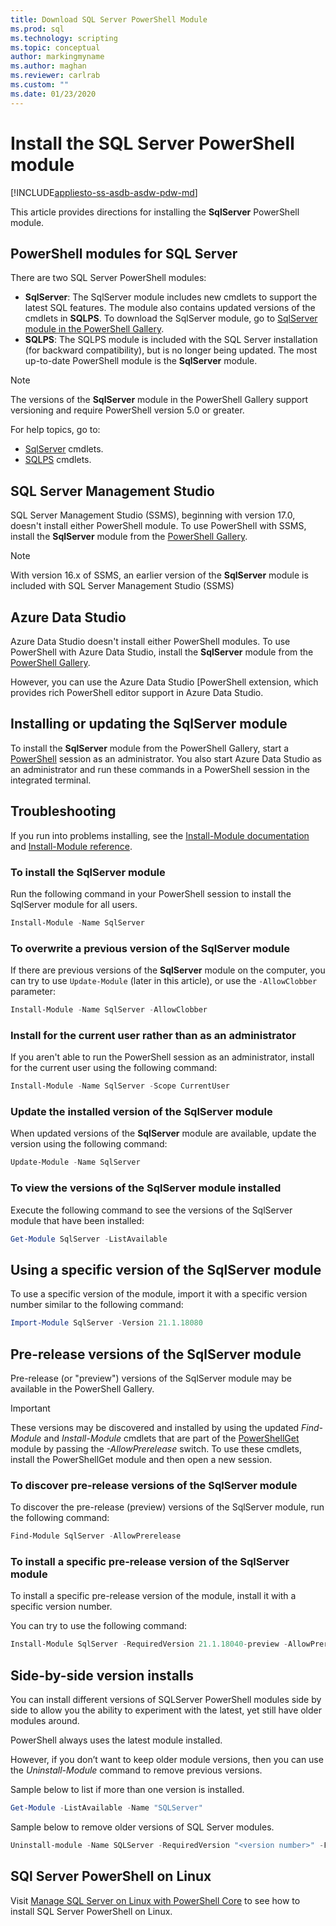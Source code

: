 ```yaml
---
title: Download SQL Server PowerShell Module
ms.prod: sql
ms.technology: scripting
ms.topic: conceptual
author: markingmyname
ms.author: maghan
ms.reviewer: carlrab
ms.custom: ""
ms.date: 01/23/2020
---
```


# Install the SQL Server PowerShell module

[!INCLUDE[appliesto-ss-asdb-asdw-pdw-md](../includes/appliesto-ss-asdb-asdw-pdw-md.md)]

This article provides directions for installing the **SqlServer** PowerShell module.

## PowerShell modules for SQL Server

There are two SQL Server PowerShell modules:

- **SqlServer**: The SqlServer module includes new cmdlets to support the latest SQL features. The module also contains updated versions of the cmdlets in **SQLPS**. To download the SqlServer module, go to [SqlServer module in the PowerShell Gallery](https://www.powershellgallery.com/packages/Sqlserver).
- **SQLPS**: The SQLPS module is included with the SQL Server installation (for backward compatibility), but is no longer being updated. The most up-to-date PowerShell module is the **SqlServer** module.

> [!NOTE]
> The versions of the **SqlServer** module in the PowerShell Gallery support versioning and require PowerShell version 5.0 or greater.

For help topics, go to:

- [SqlServer](https://docs.microsoft.com/powershell/module/sqlserver) cmdlets.
- [SQLPS](https://docs.microsoft.com/powershell/module/sqlps) cmdlets.

## SQL Server Management Studio

SQL Server Management Studio (SSMS), beginning with version 17.0, doesn't install either PowerShell module. To use PowerShell with SSMS, install the **SqlServer** module from the [PowerShell Gallery](https://www.powershellgallery.com/packages/Sqlserver).

> [!NOTE]
> With version 16.x of SSMS, an earlier version of the **SqlServer** module is included with SQL Server Management Studio (SSMS)

## Azure Data Studio

Azure Data Studio doesn't install either PowerShell modules. To use PowerShell with Azure Data Studio, install the **SqlServer** module from the [PowerShell Gallery](https://www.powershellgallery.com/packages/Sqlserver).

However, you can use the Azure Data Studio [PowerShell extension, which provides rich PowerShell editor support in Azure Data Studio.

## Installing or updating the SqlServer module

To install the **SqlServer** module from the PowerShell Gallery, start a [PowerShell](https://docs.microsoft.com/powershell/scripting/powershell-scripting) session as an administrator. You also start Azure Data Studio as an administrator and run these commands in a PowerShell session in the integrated terminal.

## Troubleshooting

If you run into problems installing, see the [Install-Module documentation](https://www.powershellgallery.com/packages/PowerShellGet/2.2.1) and [Install-Module reference](https://docs.microsoft.com/powershell/module/powershellget/Install-Module).

### To install the SqlServer module

Run the following command in your PowerShell session to install the SqlServer module for all users.

```powershell
Install-Module -Name SqlServer
```

### To overwrite a previous version of the SqlServer module

If there are previous versions of the **SqlServer** module on the computer, you can try to use `Update-Module` (later in this article), or use the `-AllowClobber` parameter:  

```powershell
Install-Module -Name SqlServer -AllowClobber
```

### Install for the current user rather than as an administrator

If you aren't able to run the PowerShell session as an administrator, install for the current user using the following command:

```powershell
Install-Module -Name SqlServer -Scope CurrentUser
```

### Update the installed version of the SqlServer module

When updated versions of the **SqlServer** module are available, update the version using the following command:

```powershell
Update-Module -Name SqlServer
```

### To view the versions of the SqlServer module installed

Execute the following command to see the versions of the SqlServer module that have been installed:

```powershell
Get-Module SqlServer -ListAvailable
```

## Using a specific version of the SqlServer module

To use a specific version of the module, import it with a specific version number similar to the following command:

```powershell
Import-Module SqlServer -Version 21.1.18080
```

## Pre-release versions of the SqlServer module

Pre-release (or "preview") versions of the SqlServer module may be available in the PowerShell Gallery.

> [!IMPORTANT]
> These versions may be discovered and installed by using the updated *Find-Module* and *Install-Module* cmdlets that are part of the [PowerShellGet](https://www.powershellgallery.com/packages/PowerShellGet) module by passing the *-AllowPrerelease* switch. To use these cmdlets, install the PowerShellGet module and then open a new session.

### To discover pre-release versions of the SqlServer module

To discover the pre-release (preview) versions of the SqlServer module, run the following command:

```powershell
Find-Module SqlServer -AllowPrerelease
```

### To install a specific pre-release version of the SqlServer module

To install a specific pre-release version of the module, install it with a specific version number.

You can try to use the following command:

```powershell
Install-Module SqlServer -RequiredVersion 21.1.18040-preview -AllowPrerelease
```

## Side-by-side version installs

You can install different versions of SQLServer PowerShell modules side by side to allow you the ability to experiment with the latest, yet still have older modules around.

PowerShell always uses the latest module installed.

However, if you don’t want to keep older module versions, then you can use the *Uninstall-Module* command to remove previous versions.

Sample below to list if more than one version is installed.

```powershell
Get-Module -ListAvailable -Name "SQLServer"
```

Sample below to remove older versions of SQL Server modules.

```powershell
Uninstall-module -Name SQLServer -RequiredVersion "<version number>" -Force
```

## SQl Server PowerShell on Linux

Visit [Manage SQL Server on Linux with PowerShell Core](../linux/sql-server-linux-manage-powershell-core.md) to see how to install SQL Server PowerShell on Linux.
